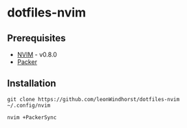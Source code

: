 # dotfiles-nvim

## Prerequisites
- [NVIM](https://neovim.io/) - v0.8.0
- [Packer](https://github.com/wbthomason/packer.nvim)

## Installation

```
git clone https://github.com/leonWindhorst/dotfiles-nvim ~/.config/nvim
```

```
nvim +PackerSync
```
